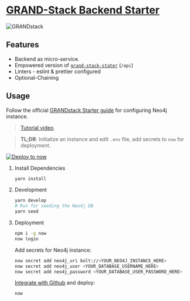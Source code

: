 # [GRAND-Stack Backend Starter](https://grandstack.io/)

![GRANDstack](https://grandstack.io/docs/assets/img/grandstack_architecture.png)

## Features

- Backend as micro-service.
- Empowered version of [`grand-stack-stater`](https://github.com/grand-stack/grand-stack-starter) (`/api`)
- Linters - eslint & prettier configured
- Optional-Chaining

## Usage

Follow the official [GRANDstack Starter guide](https://grandstack.io/docs/getting-started-grand-stack-starter.html) for configuring Neo4j instance.

> [Tutorial video](https://www.youtube.com/watch?v=rPC71lUhK_I).

> **TL;DR**: Initialize an instance and edit `.env` file, add secrets to `now` for deployment.

[![Deploy to now](https://deploy.now.sh/static/button.svg)](https://deploy.now.sh/?repo=https://github.com/social-gissy-network/core&env=NEO4J_USER&env=NEO4J_URI&env=NEO4J_PASSWORD)

1. Install Dependencies

   ```sh
   yarn install
   ```

2. Development

   ```sh
   yarn develop
   # Run for seeding the Neo4j DB
   yarn seed
   ```

3. Deployment

   ```sh
   npm i -g now
   now login
   ```

   Add secrets for Neo4j instance:

   ```sh
   now secret add neo4j_uri bolt://<YOUR_NEO4J_INSTANCE_HERE>
   now secret add neo4j_user <YOUR_DATABASE_USERNAME_HERE>
   now secret add neo4j_password <YOUR_DATABASE_USER_PASSWORD_HERE>
   ```

   [Integrate with Github](https://zeit.co/github) and deploy:

   ```sh
   now
   ```
